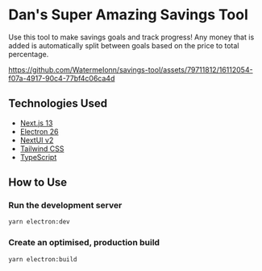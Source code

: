 # Dan's Super Amazing Savings Tool

Use this tool to make savings goals and track progress! Any money that is added is automatically split between goals based on the price to total percentage.

https://github.com/WatermeIonn/savings-tool/assets/79711812/16112054-f07a-4917-90c4-77bf4c06ca4d

## Technologies Used

- [Next.js 13](https://nextjs.org/docs/getting-started)
- [Electron 26](https://www.electronjs.org/)
- [NextUI v2](https://nextui.org/)
- [Tailwind CSS](https://tailwindcss.com/)
- [TypeScript](https://www.typescriptlang.org/)

## How to Use

### Run the development server

```bash
yarn electron:dev
```

### Create an optimised, production build

```bash
yarn electron:build
```

